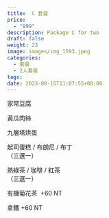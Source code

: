 ```yaml
---
title:  C 套餐
price:
  - "999"
description: Package C for two
draft: false
weight: 23
image: images/img_1593.jpeg
categories:
  - 套餐
  - 2人套餐
tags:
date: 2023-08-15T11:07:55+08:00
--- 
```


家常豆腐 

黃瓜肉絲         

九層塔烘蛋           

  起司蛋糕 / 布朗尼 / 布丁   
   （三選一）

  熱綠茶 / 咖啡 / 紅茶   
  （三選一）

  有機菊花茶  +60  NT

  拿鐵 +60  NT